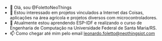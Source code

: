 - 👋 Olá, sou @FolettoNeoThings
- 👀 Estou interessado em projetos vinculados a Internet das Coisas, aplicações na área agrícola e projetos diversos com microcontroladores.
- 🌱 Atualmente estou aprendendo ESP-IDF e realizando o curso de Engenharia de Computação na Universidade Federal de Santa Maria/RS.
- 📫 Como chegar até mim pelo email leonardo.foletto@neothingsiot.com
